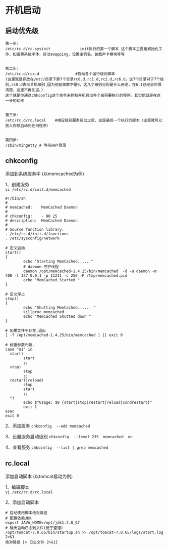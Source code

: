 # 开机启动

## 启动优先级

```
第一步:
/etc/rc.d/rc.sysinit             init执行的第一个脚本 这个脚本主要是初始化工作，如设置系统字体，启动swapping，设置主机名，装载声卡模块等等


第二步:
/etc/rc.d/rcx.d                #启动各个运行级别脚本
(这里就是存放在/etc/目录下那7个目录rc0.d,rc1.d,rc2.d…rc6.d，这7个目录对于7个级别,rc0.d表示关机级别,因为他前面数字是0，这几个级别分别是什么用途，在6.1已经说的很清楚，这里不再复述。)
这个就是你通过chkconfig这个命令来控制开机启动各个级别要执行的程序。其实他就是在这一步的动作


第三步:
/etc/rc.d/rc.local    #相应级别服务启动之后、这是最后一个执行的脚本（这里就可以放入你想启动的任何程序）


第四步:
/sbin/mingetty # 等待用户登录
```

## chkconfig

添加到系统服务中 (以memcached为例) <br>

1、创建服务 <br>
`vi /etc/rc.d/init.d/memcached`

```
#!/bin/sh
#
# memcached:    MemCached Daemon
#
# chkconfig:    - 90 25 
# description:  MemCached Daemon
#
# Source function library.
. /etc/rc.d/init.d/functions
. /etc/sysconfig/network

# 定义启动
start() 
{
        echo "Starting MemCached......"
        # daemon 守护线程
        daemon /opt/memcached-1.4.25/bin/memcached  -d -u daemon -m 400 -l 127.0.0.1 -p 11211 -c 256 -P /tmp/memcached.pid
        echo "MemCached Started "
}

# 定义停止
stop() 
{
        echo "Shutting MemCached...... "
        killproc memcached 
        echo "MemCached Shutted down "
}

# 如果文件不存在,退出
[ -f /opt/memcached-1.4.25/bin/memcached ] || exit 0
 
# 根据参数判断.
case "$1" in
  start)
        start
        ;;
  stop)
        stop
        ;;
  restart|reload)
        stop
        start
        ;;
  *)
        echo $"Usage: $0 {start|stop|restart|reload|condrestart}"
        exit 1
esac
exit 0
```

2、添加服务
`chkconfig  --add memcached `

3、设置服务启动级别
`chkconfig  --level 235  memcached  on`

4、查看服务
`chkconfig  --list | grep memcached`


## rc.local

添加启动脚本 (以tomcat启动为例) <br>

1、编辑脚本 <br>
`vi /etc/rc.d/rc.local`

2、添加启动脚本
```
# 启动使用脚本绝对路径
# 配置依赖JDK
export JAVA_HOME=/opt/jdk1.7.0_67
# 输出启动日志到文件(便于查错)
/opt/tomcat-7.0.65/bin/startup.sh >> /opt/tomcat-7.0.65/logs/start.log 2>&1
绝对路径 [> 日志文件 2>&1]
```

